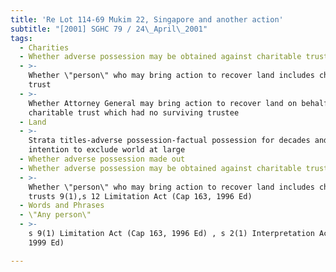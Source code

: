 ```yaml
---
title: 'Re Lot 114-69 Mukim 22, Singapore and another action'
subtitle: "[2001] SGHC 79 / 24\_April\_2001"
tags:
  - Charities
  - Whether adverse possession may be obtained against charitable trust
  - >-
    Whether \"person\" who may bring action to recover land includes charitable
    trust
  - >-
    Whether Attorney General may bring action to recover land on behalf of
    charitable trust which had no surviving trustee
  - Land
  - >-
    Strata titles-adverse possession-factual possession for decades and
    intention to exclude world at large
  - Whether adverse possession made out
  - Whether adverse possession may be obtained against charitable trust
  - >-
    Whether \"person\" who may bring action to recover land includes charitable
    trusts 9(1),s 12 Limitation Act (Cap 163, 1996 Ed)
  - Words and Phrases
  - \"Any person\"
  - >-
    s 9(1) Limitation Act (Cap 163, 1996 Ed) , s 2(1) Interpretation Act (Cap 1,
    1999 Ed)

---
```


